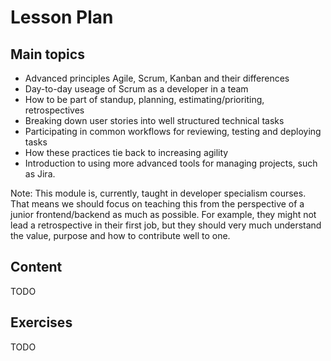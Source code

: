 # Lesson Plan

## Main topics

- Advanced principles Agile, Scrum, Kanban and their differences
- Day-to-day useage of Scrum as a developer in a team
- How to be part of standup, planning, estimating/prioriting, retrospectives
- Breaking down user stories into well structured technical tasks
- Participating in common workflows for reviewing, testing and deploying tasks
- How these practices tie back to increasing agility
- Introduction to using more advanced tools for managing projects, such as Jira.

Note: This module is, currently, taught in developer specialism courses. That means we should focus on teaching this from the perspective of a junior frontend/backend as much as possible. For example, they might not lead a retrospective in their first job, but they should very much understand the value, purpose and how to contribute well to one.

## Content

TODO

## Exercises

TODO